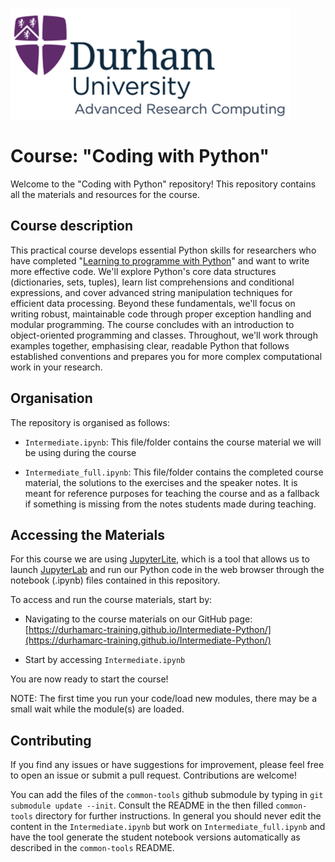 ![Course logo](img/ARC448p.png)

# Course: "Coding with Python"

Welcome to the "Coding with Python" repository! This repository contains all the materials and resources for the course.

## Course description

This practical course develops essential Python skills for researchers who have completed "[Learning to programme with Python](https://github.com/DurhamARC-Training/BasicProgrammingPython)" and want to write more effective code. We'll explore Python's core data structures (dictionaries, sets, tuples), learn list comprehensions and conditional expressions, and cover advanced string manipulation techniques for efficient data processing.
Beyond these fundamentals, we'll focus on writing robust, maintainable code through proper exception handling and modular programming. The course concludes with an introduction to object-oriented programming and classes. Throughout, we'll work through examples together, emphasising clear, readable Python that follows established conventions and prepares you for more complex computational work in your research.

## Organisation

The repository is organised as follows:

- `Intermediate.ipynb`: This file/folder contains the course material we will be using during the course

- `Intermediate_full.ipynb`: This file/folder contains the completed course material, the solutions to the exercises and the speaker notes. It is meant for reference purposes for teaching the course and as a fallback if something is missing from the notes students made during teaching.

## Accessing the Materials

For this course we are using [JupyterLite](https://jupyterlite.readthedocs.io/en/stable/), which is a tool that allows us to launch [JupyterLab](https://jupyterlab.readthedocs.io/en/latest/) and run our Python code in the web browser through the notebook (.ipynb) files contained in this repository.

To access and run the course materials, start by:

* Navigating to the course materials on our GitHub page: [https://durhamarc-training.github.io/Intermediate-Python/](https://durhamarc-training.github.io/Intermediate-Python/)

* Start by accessing `Intermediate.ipynb`

You are now ready to start the course!

NOTE: The first time you run your code/load new modules, there may be a small wait while the module(s) are loaded.

## Contributing

If you find any issues or have suggestions for improvement, please feel free to open an issue or submit a pull request. Contributions are welcome!

You can add the files of the `common-tools` github submodule by typing in `git submodule update --init`. Consult the README in the then filled `common-tools` directory for further instructions.
In general you should never edit the content in the `Intermediate.ipynb` but work on `Intermediate_full.ipynb` and have the tool generate the student notebook versions automatically as described in the `common-tools` README.
